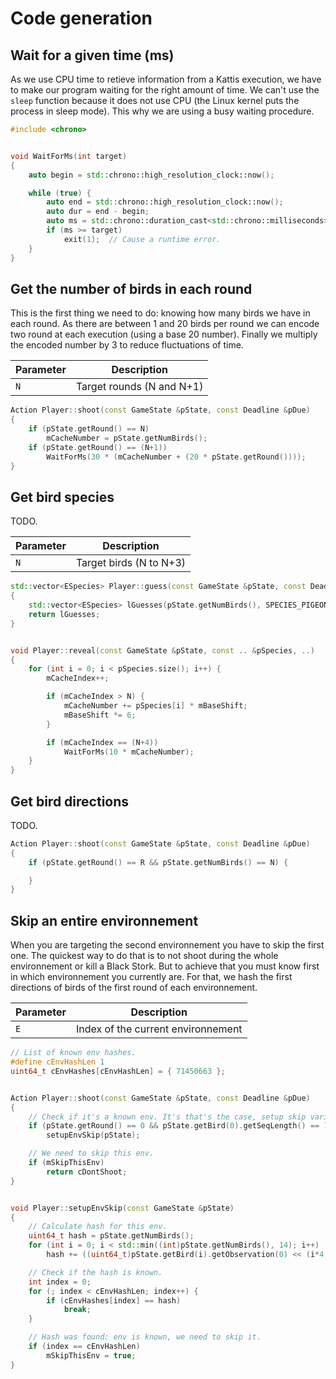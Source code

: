 # Code generation

## Wait for a given time (ms)

As we use CPU time to retieve information from a Kattis execution, we have to
make our program waiting for the right amount of time. We can't use the `sleep`
function because it does not use CPU (the Linux kernel puts the process in sleep
mode). This why we are using a busy waiting procedure.

```c++
#include <chrono>


void WaitForMs(int target)
{
    auto begin = std::chrono::high_resolution_clock::now();

    while (true) {
        auto end = std::chrono::high_resolution_clock::now();
        auto dur = end - begin;
        auto ms = std::chrono::duration_cast<std::chrono::milliseconds>(dur).count();
        if (ms >= target)
            exit(1);  // Cause a runtime error.
    }
}

```


## Get the number of birds in each round

This is the first thing we need to do: knowing how many birds we have in each
round. As there are between 1 and 20 birds per round we can encode two round at
each execution (using a base 20 number). Finally we multiply the encoded number
by 3 to reduce fluctuations of time.

| Parameter | Description               |
|-----------|---------------------------|
| `N`       | Target rounds (N and N+1) |

```c++
Action Player::shoot(const GameState &pState, const Deadline &pDue)
{
    if (pState.getRound() == N)
        mCacheNumber = pState.getNumBirds();
    if (pState.getRound() == (N+1))
        WaitForMs(30 * (mCacheNumber + (20 * pState.getRound())));
}
```


## Get bird species

TODO.

| Parameter | Description             |
|-----------|-------------------------|
| `N`       | Target birds (N to N+3) |

```c++
std::vector<ESpecies> Player::guess(const GameState &pState, const Deadline &pDue)
{
    std::vector<ESpecies> lGuesses(pState.getNumBirds(), SPECIES_PIGEON);
    return lGuesses;
}


void Player::reveal(const GameState &pState, const .. &pSpecies, ..)
{
    for (int i = 0; i < pSpecies.size(); i++) {
        mCacheIndex++;

        if (mCacheIndex > N) {
            mCacheNumber += pSpecies[i] * mBaseShift;
            mBaseShift *= 6;
        }

        if (mCacheIndex == (N+4))
            WaitForMs(10 * mCacheNumber);
    }
}
```


## Get bird directions

TODO.

```c++
Action Player::shoot(const GameState &pState, const Deadline &pDue)
{
    if (pState.getRound() == R && pState.getNumBirds() == N) {

    }
}
```


## Skip an entire environnement

When you are targeting the second environnement you have to skip the first one.
The quickest way to do that is to not shoot during the whole environnement or
kill a Black Stork. But to achieve that you must know first in which
environnement you currently are. For that, we hash the first directions of birds
of the first round of each environnement.

| Parameter | Description                        |
|-----------|------------------------------------|
| `E`       | Index of the current environnement |

```c++
// List of known env hashes.
#define cEnvHashLen 1
uint64_t cEnvHashes[cEnvHashLen] = { 71450663 };


Action Player::shoot(const GameState &pState, const Deadline &pDue)
{
    // Check if it's a known env. It's that's the case, setup skip variables.
    if (pState.getRound() == 0 && pState.getBird(0).getSeqLength() == 1)
        setupEnvSkip(pState);

    // We need to skip this env.
    if (mSkipThisEnv)
        return cDontShoot;
}


void Player::setupEnvSkip(const GameState &pState)
{
    // Calculate hash for this env.
    uint64_t hash = pState.getNumBirds();
    for (int i = 0; i < std::min((int)pState.getNumBirds(), 14); i++)
        hash += ((uint64_t)pState.getBird(i).getObservation(0) << (i*4 + 5));

    // Check if the hash is known.
    int index = 0;
    for (; index < cEnvHashLen; index++) {
        if (cEnvHashes[index] == hash)
            break;
    }

    // Hash was found: env is known, we need to skip it.
    if (index == cEnvHashLen)
        mSkipThisEnv = true;
}
```
